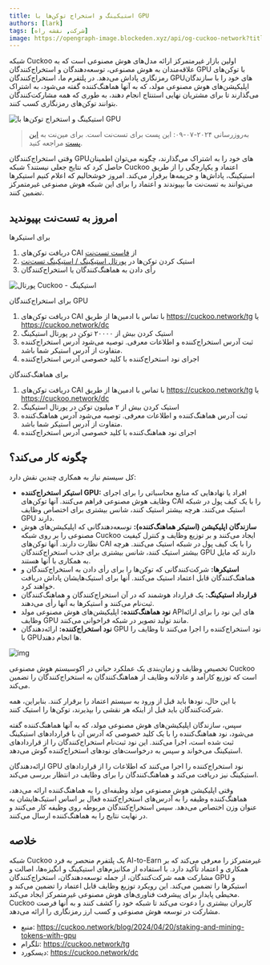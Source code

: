 ```yaml
---
title: استیکینگ و استخراج توکن‌ها با GPU
authors: [lark]
tags: [شرکت, نقشه راه]
image: https://opengraph-image.blockeden.xyz/api/og-cuckoo-network?title=استیکینگ و استخراج توکن‌ها با GPU
---
```


شبکه Cuckoo اولین بازار غیرمتمرکز ارائه مدل‌های هوش مصنوعی است که به علاقه‌مندان به هوش مصنوعی، توسعه‌دهندگان و استخراج‌کنندگان GPU با توکن‌های رمزنگاری پاداش می‌دهد. در پلتفرم ما، استخراج‌کنندگان GPUهای خود را با سازندگان اپلیکیشن‌های هوش مصنوعی مولد، که به آنها هماهنگ‌کننده گفته می‌شود، به اشتراک می‌گذارند تا برای مشتریان نهایی استنتاج انجام دهند، به طوری که همه مشارکت‌کنندگان بتوانند توکن‌های رمزنگاری کسب کنند.

![استیکینگ و استخراج توکن‌ها با GPU](https://cuckoo-network.b-cdn.net/staking-and-mining-tokens.webp "استیکینگ و استخراج توکن‌ها با GPU")

> به‌روزرسانی ۲۰۲۴-۰۷-۰۹: این پست برای تست‌نت است. برای مین‌نت به [این پست](/blog/2024/07/15/cuckoo-network-mining-gpu-july-2024) مراجعه کنید.

وقتی استخراج‌کنندگان GPUهای خود را به اشتراک می‌گذارند، چگونه می‌توان اطمینان حاصل کرد که نتایج جعلی نیستند؟ شبکه Cuckoo اعتماد و یکپارچگی را از طریق استیکینگ، پاداش‌ها و جریمه‌ها برقرار می‌کند. امروز خوشحالیم که اعلام کنیم استیکرها می‌توانند به تست‌نت ما بپیوندند و اعتماد را برای این شبکه هوش مصنوعی غیرمتمرکز تضمین کنند.

## **امروز به تست‌نت بپیوندید**

برای استیکرها

1. دریافت توکن‌های CAI از [فاست تست‌نت](https://cuckoo.network/portal/faucet)
2. استیک کردن توکن‌ها در [پورتال استیکینگ / استیکینگ تست‌نت](https://cuckoo.network/portal/staking/testnet)
3. رأی دادن به هماهنگ‌کنندگان یا استخراج‌کنندگان

![پورتال Cuckoo - استیکینگ](https://cuckoo-network.b-cdn.net/staking-portal-screenshot.webp "پورتال Cuckoo - استیکینگ")

برای استخراج‌کنندگان GPU

1. دریافت توکن‌های CAI با تماس با ادمین‌ها از طریق https://cuckoo.network/tg یا https://cuckoo.network/dc
2. استیک کردن بیش از ۲۰۰۰۰ توکن در پورتال استیکینگ
3. ثبت آدرس استخراج‌کننده و اطلاعات معرفی. توصیه می‌شود آدرس استخراج‌کننده متفاوت از آدرس استیکر شما باشد.
4. اجرای نود استخراج‌کننده با کلید خصوصی آدرس استخراج‌کننده

برای هماهنگ‌کنندگان

1. دریافت توکن‌های CAI با تماس با ادمین‌ها از طریق https://cuckoo.network/tg یا https://cuckoo.network/dc
2. استیک کردن بیش از ۲ میلیون توکن در پورتال استیکینگ
3. ثبت آدرس هماهنگ‌کننده و اطلاعات معرفی. توصیه می‌شود آدرس هماهنگ‌کننده متفاوت از آدرس استیکر شما باشد.
4. اجرای نود هماهنگ‌کننده با کلید خصوصی آدرس استخراج‌کننده

## **چگونه کار می‌کند؟**

کل سیستم نیاز به همکاری چندین نقش دارد:

- **استیکر استخراج‌کننده GPU:** افراد یا نهادهایی که منابع محاسباتی را برای اجرای وظایف هوش مصنوعی فراهم می‌کنند. آنها توکن‌های CAI را با یک کیف پول در شبکه استیک می‌کنند. هرچه بیشتر استیک کنند، شانس بیشتری برای اختصاص وظایف GPU دارند.
- **سازندگان اپلیکیشن (استیکر هماهنگ‌کننده):** توسعه‌دهندگانی که اپلیکیشن‌های هوش مصنوعی را بر روی شبکه Cuckoo ایجاد می‌کنند و بر توزیع وظایف و کنترل کیفیت نظارت دارند. آنها توکن‌های CAI را با یک کیف پول در شبکه استیک می‌کنند. هرچه بیشتر استیک کنند، شانس بیشتری برای جذب استخراج‌کنندگان GPU دارند که مایل به همکاری با آنها هستند.
- **استیکرها:** شرکت‌کنندگانی که توکن‌ها را برای رأی دادن به استخراج‌کنندگان و هماهنگ‌کنندگان قابل اعتماد استیک می‌کنند. آنها برای استیک‌هایشان پاداش دریافت خواهند کرد.
- **قرارداد استیکینگ:** یک قرارداد هوشمند که در آن استخراج‌کنندگان و هماهنگ‌کنندگان ثبت‌نام می‌کنند و استیکرها به آنها رأی می‌دهند.
- **نود هماهنگ‌کننده:** اپلیکیشن‌های هوش مصنوعی مولد APIهای این نود را برای ارائه وظایف GPU مانند تولید تصویر در شبکه فراخوانی می‌کنند.
- **نود استخراج‌کننده:** ارائه‌دهندگان GPU نود استخراج‌کننده را اجرا می‌کنند تا وظایف را با GPUها انجام دهند.

![img](https://cuckoo-network.b-cdn.net/cuckoo-staking@2x.webp)

تخصیص وظایف و زمان‌بندی یک عملکرد حیاتی در اکوسیستم هوش مصنوعی Cuckoo است که توزیع کارآمد و عادلانه وظایف از هماهنگ‌کنندگان به استخراج‌کنندگان را تضمین می‌کند.

با این حال، نودها باید قبل از ورود به سیستم اعتماد را برقرار کنند. بنابراین، همه شرکت‌کنندگان باید قبل از اینکه هر نقشی را بپذیرند، توکن‌ها را استیک کنند.

سپس، سازندگان اپلیکیشن‌های هوش مصنوعی مولد، که به آنها هماهنگ‌کننده گفته می‌شود، نود هماهنگ‌کننده را با یک کلید خصوصی که آدرس آن با قراردادهای استیکینگ ثبت شده است، اجرا می‌کنند. این نود ثبت‌نام استخراج‌کنندگان را از قراردادهای استیکینگ می‌خواند و سپس به درخواست‌های نودهای استخراج‌کننده گوش می‌دهد.

ارائه‌دهندگان GPU نود استخراج‌کننده را اجرا می‌کنند که اطلاعات را از قراردادهای استیکینگ نیز دریافت می‌کند و هماهنگ‌کنندگان را برای وظایف در انتظار بررسی می‌کند.

وقتی اپلیکیشن هوش مصنوعی مولد وظیفه‌ای را به هماهنگ‌کننده ارائه می‌دهد، هماهنگ‌کننده وظیفه را به آدرس‌های استخراج‌کننده فعال بر اساس استیک‌هایشان به عنوان وزن اختصاص می‌دهد. سپس استخراج‌کنندگان مربوطه روی وظیفه کار می‌کنند و در نهایت نتایج را به هماهنگ‌کننده ارسال می‌کنند.

## **خلاصه**

شبکه Cuckoo یک پلتفرم منحصر به فرد AI-to-Earn غیرمتمرکز را معرفی می‌کند که بر همکاری و اعتماد تأکید دارد. با استفاده از مکانیزم‌های استیکینگ و انگیزه‌ها، اصالت و مشارکت همه شرکت‌کنندگان، از جمله توسعه‌دهندگان، استخراج‌کنندگان GPU و استیکرها را تضمین می‌کند. این رویکرد توزیع وظایف قابل اعتماد را تضمین می‌کند و محیطی پایدار برای پیشرفت فناوری‌های هوش مصنوعی غیرمتمرکز ایجاد می‌کند. Cuckoo کاربران بیشتری را دعوت می‌کند تا شبکه خود را کشف کنند و به آنها فرصت مشارکت در توسعه هوش مصنوعی و کسب ارز رمزنگاری را ارائه می‌دهد.

- منبع: https://cuckoo.network/blog/2024/04/20/staking-and-mining-tokens-with-gpu
- تلگرام: https://cuckoo.network/tg
- دیسکورد: https://cuckoo.network/dc
